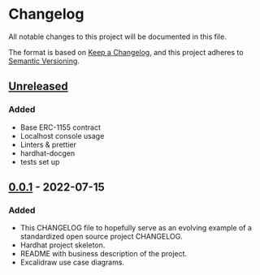 # Changelog

All notable changes to this project will be documented in this file.

The format is based on [Keep a Changelog](https://keepachangelog.com/en/1.0.0/),
and this project adheres to [Semantic Versioning](https://semver.org/spec/v2.0.0.html).

## [Unreleased]

### Added

- Base ERC-1155 contract
- Localhost console usage
- Linters & prettier
- hardhat-docgen
- tests set up

## [0.0.1] - 2022-07-15

### Added

- This CHANGELOG file to hopefully serve as an evolving example of a
  standardized open source project CHANGELOG.
- Hardhat project skeleton.
- README with business description of the project.
- Excalidraw use case diagrams.

[unreleased]: https://github.com/vchernetskyi993/testament/compare/v0.0.1...HEAD
[0.0.1]: https://github.com/vchernetskyi993/testament/releases/tag/v0.0.1
